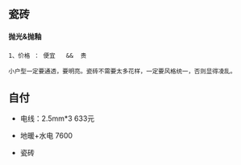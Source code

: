 ## 瓷砖
#### 抛光&抛釉
    1、价格 ： 便宜   &&  贵

    小户型一定要通透，要明亮。瓷砖不需要太多花样，一定要风格统一，否则显得凌乱。




## 自付

* 电线：2.5mm*3                        633元

* 地暖+水电                            7600

* 瓷砖



